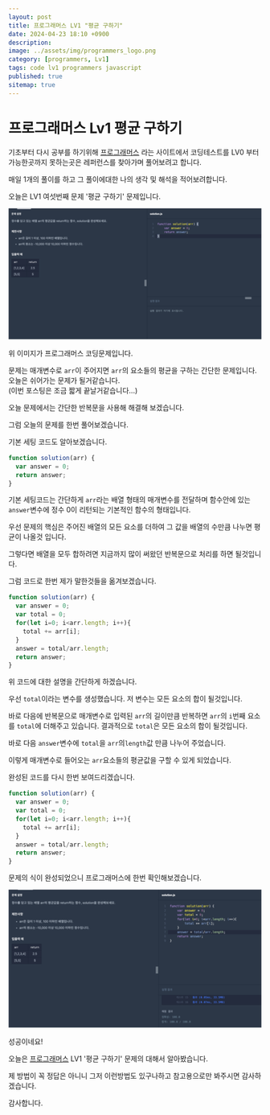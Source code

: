 ```yaml
---
layout: post
title: 프로그래머스 LV1 "평균 구하기"
date: 2024-04-23 18:10 +0900
description: 
image: ../assets/img/programmers_logo.png
category: [programmers, Lv1]
tags: code lv1 programmers javascript
published: true
sitemap: true
---
```


# 프로그래머스 Lv1 평균 구하기

  기초부터 다시 공부를 하기위해 [프로그래머스](https://programmers.co.kr/) 라는 사이트에서
  코딩테스트를 LV0 부터 가능한곳까지 못하는곳은 레퍼런스를 찾아가며 풀어보려고 합니다.
  
  매일 1개의 풀이를 하고 그 풀이에대한 나의 생각 및 해석을 적어보려합니다.

  오늘은 LV1 여섯번째 문제 '평균 구하기' 문제입니다.

  ![프로그래머스 이미지](/assets/img/post26_01.png)

  위 이미지가 프로그래머스 코딩문제입니다.
  
  문제는 매개변수로 `arr`이 주어지면 `arr`의 요소들의 평균을 구하는 간단한 문제입니다. 오늘은 쉬어가는 문제가 될거같습니다.   
  (이번 포스팅은 조금 짧게 끝날거같습니다...)

  오늘 문제에서는 간단한 반복문을 사용해 해결해 보겠습니다.

  그럼 오늘의 문제를 한번 풀어보겠습니다.

  기본 세팅 코드도 알아보겠습니다.
  
```javascript
function solution(arr) {
  var answer = 0;
  return answer;
}
```

기본 세팅코드는 간단하게 `arr`라는 배열 형태의 매개변수를 전달하며 함수안에 있는 `answer`변수에 정수 0이 리턴되는 기본적인 함수의 형태입니다.

우선 문제의 핵심은 주어진 배열의 모든 요소를 더하여 그 값을 배열의 수만큼 나누면 평균이 나올것 입니다.

그렇다면 배열을 모두 합하려면 지금까지 많이 써왔던 반복문으로 처리를 하면 될것입니다.

그럼 코드로 한번 제가 말한것들을 옮겨보겠습니다.

```javascript
function solution(arr) {
  var answer = 0;
  var total = 0;
  for(let i=0; i<arr.length; i++){
    total += arr[i];
  }
  answer = total/arr.length;
  return answer;
}
```

위 코드에 대한 설명을 간단하게 하겠습니다.

우선 `total`이라는 변수를 생성했습니다. 저 변수는 모든 요소의 합이 될것입니다.

바로 다음에 반복문으로 매개변수로 입력된 `arr`의 길이만큼 반복하면 `arr`의 `i`번째 요소를 `total`에 더해주고 있습니다.
결과적으로 `total`은 모든 요소의 합이 될것입니다.

바로 다음 `answer`변수에 `total`을 `arr`의`length`값 만큼 나누어 주었습니다.

이렇게 매개변수로 들어오는 `arr`요소들의 평균값을 구할 수 있게 되었습니다.

완성된 코드를 다시 한번 보여드리겠습니다.

```javascript
function solution(arr) {
  var answer = 0;
  var total = 0;
  for(let i=0; i<arr.length; i++){
    total += arr[i];
  }
  answer = total/arr.length;
  return answer;
}
```

문제의 식이 완성되었으니 프로그래머스에 한번 확인해보겠습니다.

![프로그래머스 이미지](/assets/img/post26_02.png)

성공이네요!

오늘은 [프로그래머스](https://programmers.co.kr/) LV1 '평균 구하기' 문제의 대해서 알아봤습니다.

제 방법이 꼭 정답은 아니니 그저 이런방법도 있구나하고 참고용으로만 봐주시면 감사하겠습니다.

감사합니다.